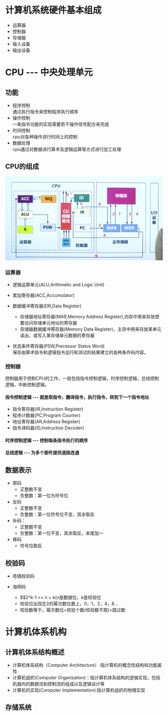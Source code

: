 # 计算机系统硬件基本组成

- 运算器
- 控制器
- 存储器
- 输入设备
- 输出设备


# CPU --- 中央处理单元

## 功能

- 程序控制<br>
通过执行指令来控制程序执行顺序
- 操作控制<br>
一条指令功能的实现需要若干操作信号配合来完成
- 时间控制<br>
cpu对各种操作进行时间上的控制
- 数据处理<br>
cpu通过对数据进行算术及逻辑运算等方式进行加工处理

## CPU的组成

![](/计算机系统知识/img/现代计算机硬件.png)

### 运算器

- 逻辑运算单元(ALU,Arithmetic and Logic Unit)<br>

- 累加寄存器(ACC,Accumulator)<br>
- 数据缓冲寄存器(DR,Data Register)
  - 存储器地址寄存器(MAR,Memory Address Register),内存中用来存放想要访问存储单元地址的寄存器
  - 存储器数据缓冲寄存器(Memory Data Register)，主存中用来存放某单元读出、或写入某存储单元数据的寄存器
- 状态条件寄存器(PSW,Precessor Status Word)<br> 
保存由算术指令和逻辑指令运行和测试的结果建立的各种条件码内容。
  

### 控制器
控制器用于控制CPU的工作，一般包括指令控制逻辑，时序控制逻辑，总线控制逻辑，中断控制逻辑。

#### 指令控制逻辑 --- 就是取指令，翻译指令，执行指令，转到下一个指令地址

- 指令寄存器(IR,Instruction Register)
- 程序计数器(PC,Program Counter)
- 地址寄存器(AR,Address Register)
- 指令译码器(ID,Instruction Decoder)

####  时序控制逻辑 --- 控制每条指令执行的顺序

####  总线逻辑 --- 为多个部件提供道路连通


## 数据表示

- 原码
  - 正整数不变
  - 负整数：第一位为符号位
- 反码
  - 正整数不变
  - 负整数：第一位符号位不变，其余取反
- 补码：
  - 正整数不变
  - 负整数：第一位不变，其余取反，末尾加一
- 移码
  - 符号位取反

##  校验码

- 奇偶校验码

- 海明码
  - $$2^k-1 >= n + k(n是数据位，k是校验位
  - 校验位出现在2的幂次数位置上，0，1，2，4，8...
  - 校验数等于，幂次数位=校验个数(校验数不取)=跳过数

# 计算机体系机构

## 计算机体系结构概述

- 计算机体系结构（Computer Architecture）:指计算机的概念性结构和功能属性
- 计算机组织(Computer Organization)：指计算机体系结构的逻辑实现，包括机器内的数据流和控制流的组成以及逻辑设计等
- 计算机的实现(Computer Implementation):指计算机组织的物理实现


## 存储系统

